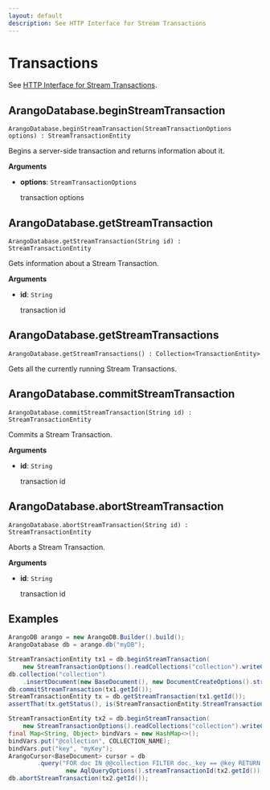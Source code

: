 ```yaml
---
layout: default
description: See HTTP Interface for Stream Transactions
---
```


# Transactions

See [HTTP Interface for Stream Transactions](../http/transaction-stream-transaction.html).


## ArangoDatabase.beginStreamTransaction

`ArangoDatabase.beginStreamTransaction(StreamTransactionOptions options) : StreamTransactionEntity`

Begins a server-side transaction and returns information about it.

**Arguments**

- **options**: `StreamTransactionOptions`

  transaction options


## ArangoDatabase.getStreamTransaction

`ArangoDatabase.getStreamTransaction(String id) : StreamTransactionEntity`

Gets information about a Stream Transaction.

**Arguments**

- **id**: `String`

  transaction id


## ArangoDatabase.getStreamTransactions

`ArangoDatabase.getStreamTransactions() : Collection<TransactionEntity>`

Gets all the currently running Stream Transactions.


## ArangoDatabase.commitStreamTransaction

`ArangoDatabase.commitStreamTransaction(String id) : StreamTransactionEntity`

Commits a Stream Transaction.

**Arguments**

- **id**: `String`

  transaction id


## ArangoDatabase.abortStreamTransaction

`ArangoDatabase.abortStreamTransaction(String id) : StreamTransactionEntity`

Aborts a Stream Transaction.

**Arguments**

- **id**: `String`

  transaction id


## Examples

```Java
ArangoDB arango = new ArangoDB.Builder().build();
ArangoDatabase db = arango.db("myDB");

StreamTransactionEntity tx1 = db.beginStreamTransaction(
    new StreamTransactionOptions().readCollections("collection").writeCollections("collection"));
db.collection("collection")
    .insertDocument(new BaseDocument(), new DocumentCreateOptions().streamTransactionId(tx1.getId()));
db.commitStreamTransaction(tx1.getId());
StreamTransactionEntity tx = db.getStreamTransaction(tx1.getId());
assertThat(tx.getStatus(), is(StreamTransactionEntity.StreamTransactionStatus.committed));

StreamTransactionEntity tx2 = db.beginStreamTransaction(
    new StreamTransactionOptions().readCollections("collection").writeCollections("collection"));
final Map<String, Object> bindVars = new HashMap<>();
bindVars.put("@collection", COLLECTION_NAME);
bindVars.put("key", "myKey");
ArangoCursor<BaseDocument> cursor = db
        .query("FOR doc IN @@collection FILTER doc._key == @key RETURN doc", bindVars,
                new AqlQueryOptions().streamTransactionId(tx2.getId()), BaseDocument.class);
db.abortStreamTransaction(tx2.getId());
```
